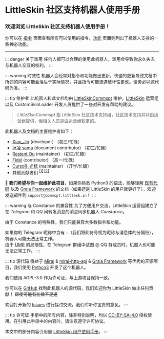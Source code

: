 # LittleSkin 社区支持机器人使用手册

<h3>欢迎浏览 LittleSkin 社区支持机器人使用手册！</h3>

你可以在 [指令](commands.md) 页面查看所有可以使用的指令，[功能](functions.md) 页面则列出了机器人支持的一些神必功能。

---

::: danger 关于滥用
任何人都可以合理的使用此机器人。滥用会导致你永久失去与机器人交互的权利。
:::

::: warning 时效性
机器人会经常对指令和功能做出更新，快速的更新导致文档中所述的内容可能会落后于实际情况，并且指令可能遭遇破坏性更改。请务必以源代码为准。
:::

::: tip 维护者
此机器人和此文档均由 [LittleSkinCommspt](https://github.com/LittleSkinCommspt) 维护，[LittleSkin](https://littlesk.in/) 运营组以及 CustomSkinLoader 开发人员提供了一些对开发有帮助的建议。

> _LittleSkinCommspt_ 指 LittleSkin 社区技术支持组，社区技术支持并非由运营组提供，但相关人员是由运营组钦定的。

此机器人及文档的主要维护者如下：

- [Xiao_Jin](https://github.com/jinzhijie) (developer) （初三/忙碌）
- [冰凌 sama](https://github.com/bingling-sama) (document contributor) （初三/忙碌）
- [Restent Ou](https://github.com/Restent) (maintainer) （初三/忙碌）
- [Fidel](https://github.com/Fidelxyz) (contributor) （高一/忙碌）
- [CursoR\_光标](https://github.com/CursoR-S) (maintainer) （开学/忙碌）
- 其他贡献者们 <sup>[[1]](https://github.com/LittleSkinCommspt/commspt-bot-manual/graphs/contributors) [[2]](https://github.com/LittleSkinCommspt/commspt-bot/graphs/contributors)</sup>

**📣 我们希望与你一起维护此项目**，如果你熟悉 Python3 的语法，能够理解 [现有代码](https://github.com/LittleSkinCommspt/commspt-bot) 以及 [Graia Framework](https://github.com/GraiaProject/Application) 的文档（如果还是 LittleSkin 的用户就更好了），欢迎发送邮件到 `support📧commspt.littlesk.in`！
:::

::: warning 与 Constance 的兼容性
为了方便用户交流，LittleSkin 运营组建立了在 _Telegram_ 和 _QQ_ 间转发消息的消息同步机器人 _Constance_。

由于 Constance 的特殊性，我们只能兼容大多数指令和功能。

如果你的 Telegram 昵称中含有 `:`（我们将此符号视为昵称与消息体的分隔符），机器人可能无法正常工作。  
由于 [UMR](https://github.com/JQ-Networks/UnifiedMessageRelay) 的局限性，在 Telegram 群组中试图 @ QQ 群成员时，机器人也可能无法正常工作。
:::

::: tip 源代码
得益于 [Mirai](https://github.com/mamoe/mirai) & [mirai-http-api](https://github.com/project-mirai/mirai-api-http) & [Graia Framework](https://github.com/GraiaProject/Application) 等优秀的开源项目，我们使用 [Python3](https://www.python.org/) 开发了这个机器人。

我们使用 AGPL-3.0 作为许可证，与上游项目保持一致。

你可以在 [GitHub](https://github.com/LittleSkinCommspt/commspt-bot) 找到此机器人的源代码，我们欢迎你为 LittleSkin 做出任何贡献！ ~~即使可能有些微不足道~~

欢迎打开新的 [Issues](https://github.com/LittleSkinCommspt/commspt-bot/issues) 进行探讨交流。我们聆听你宝贵的意见。
:::

::: tip 许可证
手册中的所有内容，除非特别说明，均以 [CC-BY-SA-4.0](https://creativecommons.org/licenses/by-sa/4.0/deed.zh) 授权使用。在引用此手册中的内容时，请注意遵守许可协议。

本文中的部分内容引用自 [LittleSkin 用户使用手册](https://manual.littlesk.in/)。
:::

